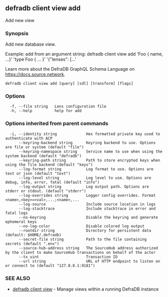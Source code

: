 ## defradb client view add

Add new view

### Synopsis

Add new database view.

Example: add from an argument string:
  defradb client view add 'Foo { name, ...}' 'type Foo { ... }' '{"lenses": [...'

Learn more about the DefraDB GraphQL Schema Language on https://docs.source.network.

```
defradb client view add [query] [sdl] [transform] [flags]
```

### Options

```
  -f, --file string   Lens configuration file
  -h, --help          help for add
```

### Options inherited from parent commands

```
  -i, --identity string             Hex formatted private key used to authenticate with ACP
      --keyring-backend string      Keyring backend to use. Options are file or system (default "file")
      --keyring-namespace string    Service name to use when using the system backend (default "defradb")
      --keyring-path string         Path to store encrypted keys when using the file backend (default "keys")
      --log-format string           Log format to use. Options are text or json (default "text")
      --log-level string            Log level to use. Options are debug, info, error, fatal (default "info")
      --log-output string           Log output path. Options are stderr or stdout. (default "stderr")
      --log-overrides string        Logger config overrides. Format <name>,<key>=<val>,...;<name>,...
      --log-source                  Include source location in logs
      --log-stacktrace              Include stacktrace in error and fatal logs
      --no-keyring                  Disable the keyring and generate ephemeral keys
      --no-log-color                Disable colored log output
      --rootdir string              Directory for persistent data (default: $HOME/.defradb)
      --secret-file string          Path to the file containing secrets (default ".env")
      --source-hub-address string   The SourceHub address authorized by the client to make SourceHub transactions on behalf of the actor
      --tx uint                     Transaction ID
      --url string                  URL of HTTP endpoint to listen on or connect to (default "127.0.0.1:9181")
```

### SEE ALSO

* [defradb client view](defradb_client_view.md)	 - Manage views within a running DefraDB instance

